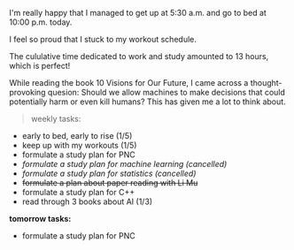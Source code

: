 I'm really happy that I managed to get up at 5:30 a.m. and go to bed at 10:00 p.m. today.

I feel so proud that I stuck to my workout schedule.

The cululative time dedicated to work and study amounted to 13 hours, which is perfect!

While reading the book 10 Visions for Our Future, I came across a thought-provoking quesion: Should we allow machines to make decisions that could potentially harm or even kill humans? This has given me a lot to think about.

> weekly tasks:
+ early to bed, early to rise (1/5)
+ keep up with my workouts (1/5)
+ formulate a study plan for PNC
+ *formulate a study plan for machine learning (cancelled)*
+ *formulate a study plan for statistics (cancelled)*
+ ~~formulate a plan about paper reading with Li Mu~~
+ formulate a study plan for C++
+ read through 3 books about AI (1/3)

**tomorrow tasks:**
- formulate a study plan for PNC
